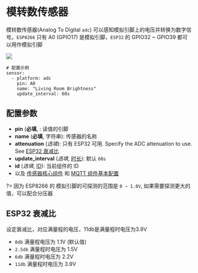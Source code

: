 # 模转数传感器

模转数传感器(Analog To Digital `adc`) 可以感知模拟引脚上的电压并转换为数字信号。`ESP8266` 只有 A0 (GPIO17) 是模拟引脚，`ESP32` 的
GPIO32 ~ GPIO39 都可以用作模拟引脚

![](http://pic.airijia.com/doc/20190703103048.png)


```
# 配置示例
sensor:
  - platform: adc
    pin: A0
    name: "Living Room Brightness"
    update_interval: 60s
```

## 配置参数

- **pin** (**必填**, : 读值的引脚
- **name** (**必填**, 字符串): 传感器的名称
- **attenuation** (*选填*): 只有 ESP32 可用. Specify the ADC attenuation to use. See [ESP32 衰减比](#ESP32_衰减比)
- **update_interval** (*选填*, [时长](esphome/guides/configuration-types#时长)): 默认 `60s`
- **id** (*选填*, [ID](esphome/guides/configuration-types#id)): 当前组件的 ID
- 以及 [传感器核心组件](esphome/components/sensor/#基本配置) 和 [MQTT 组件基本配置](esphome/components/mqtt#MQTT-组件基本配置项)

?> 因为 ESP8266 的 模拟引脚的可探测的范围是  `0 ~ 1.0V`, 如果需要探测更大的值，可以配合分压器


## ESP32 衰减比

设定衰减比，对应满量程的电压，11db是满量程时电压为3.9V

- `0db` 满量程电压为 1.1V (默认值)
- `2.5db` 满量程时电压为 1.5V
- `6db` 满量程时电压为 2.2V
- `11db` 满量程时电压为 3.9V

